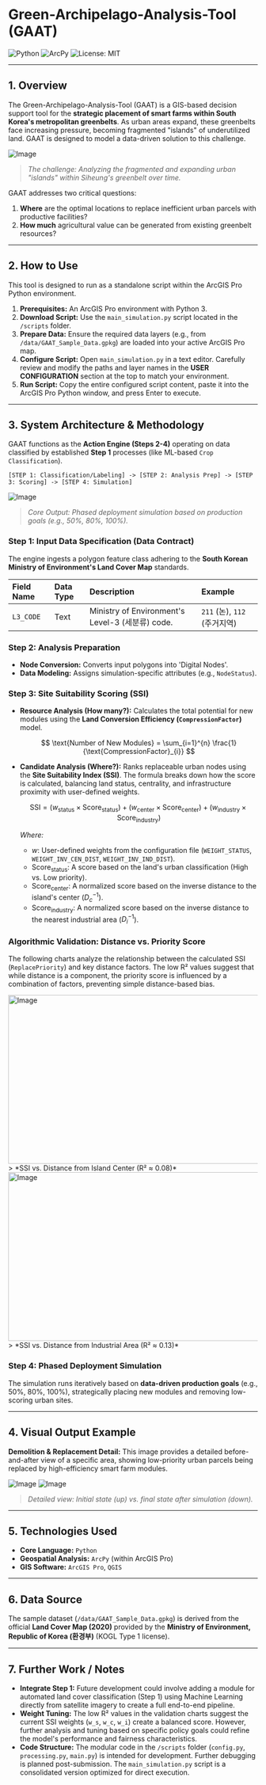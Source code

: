 # Green-Archipelago-Analysis-Tool (GAAT)

![Python](https://img.shields.io/badge/Python-3.8%2B-blue.svg) ![ArcPy](https://img.shields.io/badge/ArcPy-ArcGIS%20Pro-blue.svg) ![License: MIT](https://img.shields.io/badge/License-MIT-green.svg)

---

## 1. Overview 

The Green-Archipelago-Analysis-Tool (GAAT) is a GIS-based decision support tool for the **strategic placement of smart farms within South Korea's metropolitan greenbelts**. As urban areas expand, these greenbelts face increasing pressure, becoming fragmented "islands" of underutilized land. GAAT is designed to model a data-driven solution to this challenge.

![Image](https://github.com/user-attachments/assets/d6d8440c-3c9a-4697-b05f-6f863b6ad042)
> *The challenge: Analyzing the fragmented and expanding urban "islands" within Siheung's greenbelt over time.*

GAAT addresses two critical questions:
1.  **Where** are the optimal locations to replace inefficient urban parcels with productive facilities?
2.  **How much** agricultural value can be generated from existing greenbelt resources?

---

## 2. How to Use 

This tool is designed to run as a standalone script within the ArcGIS Pro Python environment.

1.  **Prerequisites:** An ArcGIS Pro environment with Python 3.
2.  **Download Script:** Use the `main_simulation.py` script located in the `/scripts` folder.
3.  **Prepare Data:** Ensure the required data layers (e.g., from `/data/GAAT_Sample_Data.gpkg`) are loaded into your active ArcGIS Pro map.
4.  **Configure Script:** Open `main_simulation.py` in a text editor. Carefully review and modify the paths and layer names in the **USER CONFIGURATION** section at the top to match your environment.
5.  **Run Script:** Copy the entire configured script content, paste it into the ArcGIS Pro Python window, and press Enter to execute.

---

## 3. System Architecture & Methodology 

GAAT functions as the **Action Engine (Steps 2-4)** operating on data classified by established **Step 1** processes (like ML-based `Crop Classification`).

`[STEP 1: Classification/Labeling] -> [STEP 2: Analysis Prep] -> [STEP 3: Scoring] -> [STEP 4: Simulation]`

![Image](https://github.com/user-attachments/assets/a9657e1e-c05f-470f-adcf-005c74f35f66)
> *Core Output: Phased deployment simulation based on production goals (e.g., 50%, 80%, 100%).*

### Step 1: Input Data Specification (Data Contract)
The engine ingests a polygon feature class adhering to the **South Korean Ministry of Environment's Land Cover Map** standards.

| Field Name | Data Type | Description | Example |
| :--- | :--- | :--- | :--- |
| `L3_CODE` | Text | Ministry of Environment's Level-3 (세분류) code. | `211` (논), `112` (주거지역) |

### Step 2: Analysis Preparation
* **Node Conversion:** Converts input polygons into 'Digital Nodes'.
* **Data Modeling:** Assigns simulation-specific attributes (e.g., `NodeStatus`).

### Step 3: Site Suitability Scoring (SSI)

* **Resource Analysis (How many?):** Calculates the total potential for new modules using the **Land Conversion Efficiency (`CompressionFactor`)** model.

    $$
    \text{Number of New Modules} = \sum_{i=1}^{n} \frac{1}{\text{CompressionFactor}_{i}}
    $$

* **Candidate Analysis (Where?):** Ranks replaceable urban nodes using the **Site Suitability Index (SSI)**. The formula breaks down how the score is calculated, balancing land status, centrality, and infrastructure proximity with user-defined weights.

    $$
    \text{SSI} = (w_{\text{status}} \times \text{Score}_{\text{status}}) + (w_{\text{center}} \times \text{Score}_{\text{center}}) + (w_{\text{industry}} \times \text{Score}_{\text{industry}})
    $$

    *Where:*
    * $w$: User-defined weights from the configuration file (`WEIGHT_STATUS`, `WEIGHT_INV_CEN_DIST`, `WEIGHT_INV_IND_DIST`).
    * $\text{Score}_{\text{status}}$: A score based on the land's urban classification (High vs. Low priority).
    * $\text{Score}_{\text{center}}$: A normalized score based on the inverse distance to the island's center ($D_{c}^{-1}$).
    * $\text{Score}_{\text{industry}}$: A normalized score based on the inverse distance to the nearest industrial area ($D_{i}^{-1}$).
  
  
### Algorithmic Validation: Distance vs. Priority Score
The following charts analyze the relationship between the calculated SSI (`ReplacePriority`) and key distance factors. The low R² values suggest that while distance is a component, the priority score is influenced by a combination of factors, preventing simple distance-based bias.

<img width="1489" height="341" alt="Image" src="https://github.com/user-attachments/assets/81f1ae0a-4cb8-422d-9a15-6621cbb5034b" />
> *SSI vs. Distance from Island Center (R² ≈ 0.08)*

<img width="1489" height="341" alt="Image" src="https://github.com/user-attachments/assets/4dca4884-decd-4e45-8324-3801998f88ba" />
> *SSI vs. Distance from Industrial Area (R² ≈ 0.13)*

### Step 4: Phased Deployment Simulation
The simulation runs iteratively based on **data-driven production goals** (e.g., 50%, 80%, 100%), strategically placing new modules and removing low-scoring urban sites.

---

## 4. Visual Output Example 

**Demolition & Replacement Detail:**
This image provides a detailed before-and-after view of a specific area, showing low-priority urban parcels being replaced by high-efficiency smart farm modules.

![Image](https://github.com/user-attachments/assets/000c8ef6-6d7b-4fb2-a7ec-fb7ee7143442) ![Image](https://github.com/user-attachments/assets/a5691f6b-d515-4126-9011-5a14d66bc213)

> *Detailed view: Initial state (up) vs. final state after simulation (down).*

---

## 5. Technologies Used 

* **Core Language:** `Python`
* **Geospatial Analysis:** `ArcPy` (within ArcGIS Pro)
* **GIS Software:** `ArcGIS Pro`, `QGIS`

---

## 6. Data Source 

The sample dataset (`/data/GAAT_Sample_Data.gpkg`) is derived from the official **Land Cover Map (2020)** provided by the **Ministry of Environment, Republic of Korea (환경부)** (KOGL Type 1 license).

---

## 7. Further Work / Notes 

* **Integrate Step 1:** Future development could involve adding a module for automated land cover classification (Step 1) using Machine Learning directly from satellite imagery to create a full end-to-end pipeline.
* **Weight Tuning:** The low R² values in the validation charts suggest the current SSI weights (`w_s`, `w_c`, `w_i`) create a balanced score. However, further analysis and tuning based on specific policy goals could refine the model's performance and fairness characteristics.
* **Code Structure:** The modular code in the `/scripts` folder (`config.py`, `processing.py`, `main.py`) is intended for development. Further debugging is planned post-submission. The `main_simulation.py` script is a consolidated version optimized for direct execution.
